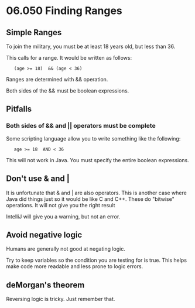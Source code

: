 # 06.050 Finding Ranges

## Simple Ranges

To join the military, you must be at least 18 years old, but less than 36.

This calls for a range.  It would be written as follows:

```
   (age >= 18)  && (age < 36)
```

Ranges are determined with && operation.

Both sides of the && must be boolean expressions.  
## Pitfalls

### Both sides of && and || operators must be complete  

Some scripting language allow you to write something like the following:

```text
   age >= 18  AND < 36
```

This will not work in Java.  You must specify the entire boolean expressions.


## Don't use & and |

It is unfortunate that & and | are also operators.  This is another case where Java did things just so it would be like C and C++.  These do "bitwise" operations.  It will not give you the right result

IntelliJ will give you a warning, but not an error.

## Avoid negative logic

Humans are generally not good at negating logic.

Try to keep variables so the condition you are testing for is true.  This helps make code more readable and less prone to logic errors.  

## deMorgan's theorem

Reversing logic is tricky.  Just remember that.
